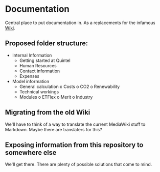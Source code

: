 # Documentation

Central place to put documentation in. As a replacements for the infamous
[Wiki](http://wiki.quintel.nl).

## Proposed folder structure:

* Internal Information
  * Getting started at Quintel
  * Human Resources
  * Contact information
  * Expenses
* Model information
  - General calculation
    o Costs
    o CO2
    o Renewability
  - Technical workings
  - Modules
    o ETFlex
    o Merit
    o Industry

## Migrating from the old Wiki

We'll have to think of a way to translate the current MediaWiki stuff to
Markdown. Maybe there are translaters for this?

## Exposing information from this repository to somewhere else

We'll get there. There are plenty of possible solutions that come to mind.

